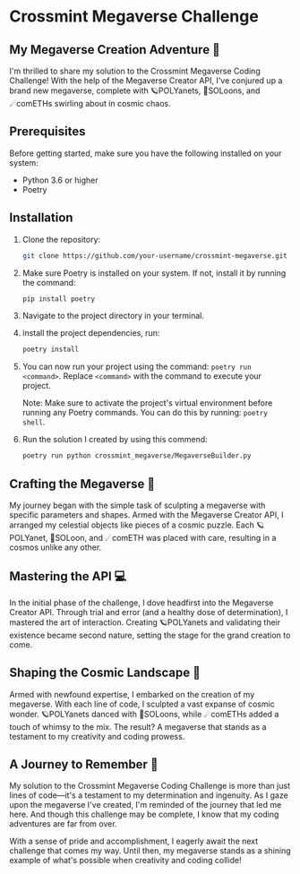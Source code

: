 # Crossmint Megaverse Challenge

## My Megaverse Creation Adventure 🚀
I'm thrilled to share my solution to the Crossmint Megaverse Coding Challenge! With the help of the Megaverse Creator API, I've conjured up a brand new megaverse, complete with 🪐POLYanets, 🌙SOLoons, and ☄comETHs swirling about in cosmic chaos.

## Prerequisites

Before getting started, make sure you have the following installed on your system:

- Python 3.6 or higher
- Poetry

## Installation

1. Clone the repository:
   ```bash
   git clone https://github.com/your-username/crossmint-megaverse.git

2. Make sure Poetry is installed on your system. If not, install it by running the command:
   ```bash
   pip install poetry

3. Navigate to the project directory in your terminal.

4. install the project dependencies, run:
   ```bash
   poetry install

5. You can now run your project using the command: `poetry run <command>`. Replace `<command>` with the command to execute your project.

   Note: Make sure to activate the project's virtual environment before running any Poetry commands. You can do this by running: `poetry shell`.

6. Run the solution I created by using this commend:
   ```bash
   poetry run python crossmint_megaverse/MegaverseBuilder.py

## Crafting the Megaverse 🎨
My journey began with the simple task of sculpting a megaverse with specific parameters and shapes. Armed with the Megaverse Creator API, I arranged my celestial objects like pieces of a cosmic puzzle. Each 🪐POLYanet, 🌙SOLoon, and ☄comETH was placed with care, resulting in a cosmos unlike any other.

## Mastering the API 💻
In the initial phase of the challenge, I dove headfirst into the Megaverse Creator API. Through trial and error (and a healthy dose of determination), I mastered the art of interaction. Creating 🪐POLYanets and validating their existence became second nature, setting the stage for the grand creation to come.

## Shaping the Cosmic Landscape 🌌
Armed with newfound expertise, I embarked on the creation of my megaverse. With each line of code, I sculpted a vast expanse of cosmic wonder. 🪐POLYanets danced with 🌙SOLoons, while ☄comETHs added a touch of whimsy to the mix. The result? A megaverse that stands as a testament to my creativity and coding prowess.

## A Journey to Remember 🚀
My solution to the Crossmint Megaverse Coding Challenge is more than just lines of code—it's a testament to my determination and ingenuity. As I gaze upon the megaverse I've created, I'm reminded of the journey that led me here. And though this challenge may be complete, I know that my coding adventures are far from over.

With a sense of pride and accomplishment, I eagerly await the next challenge that comes my way. Until then, my megaverse stands as a shining example of what's possible when creativity and coding collide!
